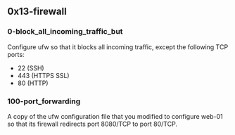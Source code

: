 ## 0x13-firewall

### 0-block_all_incoming_traffic_but
Configure ufw so that it blocks all incoming traffic, except the following TCP ports:
* 22 (SSH)
* 443 (HTTPS SSL)
* 80 (HTTP)

### 100-port_forwarding
A copy of the ufw configuration file that you modified to configure web-01
so that its firewall redirects port 8080/TCP to port 80/TCP.
